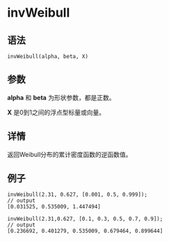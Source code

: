 # invWeibull

## 语法

`invWeibull(alpha, beta, X)`

## 参数

**alpha** 和 **beta** 为形状参数，都是正数。

**X** 是0到1之间的浮点型标量或向量。

## 详情

返回Weibull分布的累计密度函数的逆函数值。

## 例子

```
invWeibull(2.31, 0.627, [0.001, 0.5, 0.999]);
// output
[0.031525, 0.535009, 1.447494]

invWeibull(2.31,0.627, [0.1, 0.3, 0.5, 0.7, 0.9]);
// output
[0.236692, 0.401279, 0.535009, 0.679464, 0.899644]
```

